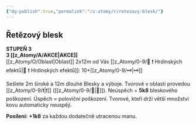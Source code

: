 ```yaml
---
{"dg-publish":true,"permalink":"/z-atomy/r/retezovy-blesk/"}
---
```


## Řetězový blesk
**STUPEŇ 3**  
**3 [[z_Atomy/A/AKCE\|AKCE]]**  
[[z_Atomy/O/Oblast\|Oblast]] 2x12m od Vás
[[z_Atomy/0-9/📶 ❗ Hrdinských efektů\|📶 ❗ Hrdinských efektů]]: 10+[[z_Atomy/0-9/🗝\|🗝]]

Sešlete 2m široké a 12m dlouhé Blesky a výboje.
Tvorové v oblasti provedou [[z_Atomy/0-9/❗\|❗]] ([[z_Atomy/0-9/🎯\|🎯]]).
Neúspěch = **5k8** bleskového poškození.
Úspěch = poloviční poškození. Tvorové, kteří drží větší množství kovu automaticky neuspějí.

**Posílení:** **+1k8** za každou dodatečně utracenou manu.